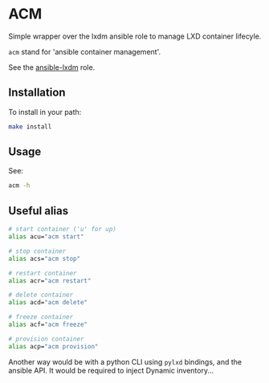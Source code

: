 # ACM

Simple wrapper over the lxdm ansible role to manage LXD container lifecyle.

`acm` stand for 'ansible container management'.

See the [ansible-lxdm](https://github.com/archf/ansible-lxdm) role.

## Installation

To install in your path:

```bash
make install
```

## Usage

See:

```bash
acm -h
```

## Useful alias

```bash
# start container ('u' for up)
alias acu="acm start"

# stop container
alias acs="acm stop"

# restart container
alias acr="acm restart"

# delete container
alias acd="acm delete"

# freeze container
alias acf="acm freeze"

# provision container
alias acp="acm provision"
```

Another way would be with a python CLI using `pylxd` bindings, and the ansible
API. It would be required to inject Dynamic inventory...
